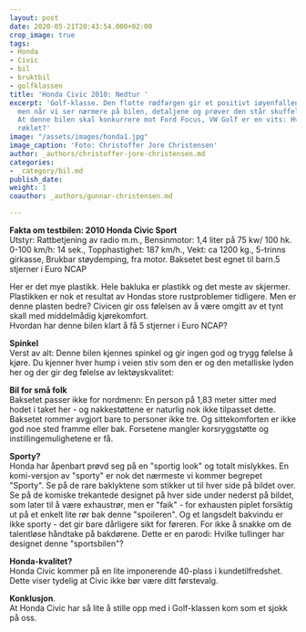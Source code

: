 ```yaml
---
layout: post
date: 2020-05-21T20:43:54.000+02:00
crop_image: true
tags:
- Honda
- Civic
- bil
- bruktbil
- golfklassen
title: 'Honda Civic 2010: Nedtur '
excerpt: 'Golf-klasse. Den flotte rødfargen gir et positivt iøyenfallende førsteinntrykk,
  men når vi ser nærmere på bilen, detaljene og prøver den står skuffelsene i kø.
  At denne bilen skal konkurrere mot Ford Focus, VW Golf er en vits: Hvem kjøper dette
  røklet?'
image: "/assets/images/honda1.jpg"
image_caption: 'Foto: Christoffer Jore Christensen'
author: _authors/christoffer-jore-christensen.md
categories:
- _category/bil.md
publish_date: 
weight: 1
coauthor: _authors/gunnar-christensen.md

---
```

**Fakta om testbilen: 2010 Honda Civic Sport**  
Utstyr: Rattbetjening av radio m.m., Bensinmotor: 1,4 liter på 75 kw/ 100 hk.  
0-100 km/h: 14 sek., Topphastighet: 187 km/h., Vekt: ca 1200 kg., 5-trinns girkasse, Brukbar støydemping, fra motor. Baksetet best egnet til barn.5 stjerner i Euro NCAP

Her er det mye plastikk. Hele bakluka er plastikk og det meste av skjermer. Plastikken er nok et resultat av Hondas store rustproblemer tidligere. Men er denne plasten bedre? Civicen gir oss følelsen av å være omgitt av et tynt skall med middelmådig kjørekomfort.  
Hvordan har denne bilen klart å få 5 stjerner i Euro NCAP?

**Spinkel**  
Verst av alt: Denne bilen kjennes spinkel og gir ingen god og trygg følelse å kjøre. Du kjenner hver hump i veien stiv som den er og den metalliske lyden her og der gir deg følelse av lektøyskvalitet:

**Bil for små folk**  
Baksetet passer ikke for nordmenn: En person på 1,83 meter sitter med hodet i taket her - og nakkestøttene er naturlig nok ikke tilpasset dette. Baksetet rommer avgjort bare to personer ikke tre. Og sittekomforten er ikke god noe sted framme eller bak. Forsetene mangler korsryggstøtte og instillingemulighetene er få.

**Sporty?**  
Honda har åpenbart prøvd seg på en "sportig look" og totalt mislykkes. En komi-versjon av "sporty" er nok det nærmeste vi kommer begrepet "Sporty". Se på de rare baklyktene som stikker ut til hver side på bildet over. Se på de komiske trekantede designet på hver side under nederst på bildet, som later til å være exhaustrør, men er "faik" - for exhausten piplet forsiktig ut på et enkelt lite rør bak denne "spoileren". Og et langsdelt bakvindu er ikke sporty - det gir bare dårligere sikt for føreren. For ikke å snakke om de talentløse håndtake på bakdørene. Dette er en parodi: Hvilke tullinger har designet denne "sportsbilen"?

**Honda-kvalitet?**  
Honda Civic kommer på en lite imponerende 40-plass i kundetilfredshet. Dette viser tydelig at Civic ikke bør være ditt førstevalg. 

**Konklusjon**.  
 At Honda Civic har så lite å stille opp med i Golf-klassen kom som et sjokk på oss.